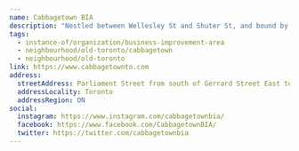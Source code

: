 ```yaml
---
name: Cabbagetown BIA
description: "Nestled between Wellesley St and Shuter St, and bound by Sherbourne St on the West and the Don River on the East, Cabbagetown embodies a unique blend of historic charm and modern vibrancy. Renowned for its picturesque streets adorned with the largest area of preserved Victorian homes in North America, this community exudes an inviting ambiance that beckons exploration."
tags:
  - instance-of/organization/business-improvement-area
  - neighbourhood/old-toronto/cabbagetown
  - neighbourhood/old-toronto
link: https://www.cabbagetownto.com
address:
  streetAddress: Parliament Street from south of Gerrard Street East to Wellesley Street East
  addressLocality: Toronto
  addressRegion: ON
social:
  instagram: https://www.instagram.com/cabbagetownbia/
  facebook: https://www.facebook.com/CabbagetownBIA/
  twitter: https://twitter.com/cabbagetownbia
---
```

